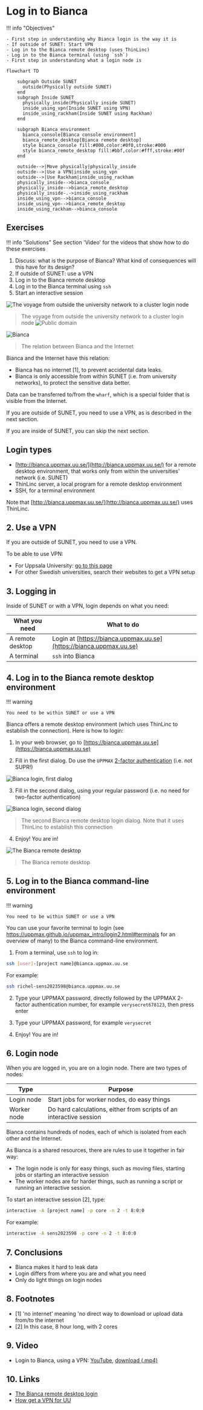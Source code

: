 # Log in to Bianca

!!! info "Objectives" 

    - First step in understanding why Bianca login is the way it is
    - If outside of SUNET: Start VPN
    - Log in to the Bianca remote desktop (uses ThinLinc)
    - Log in to the Bianca terminal (using `ssh`)
    - First step in understanding what a login node is 


```mermaid
flowchart TD

    subgraph Outside SUNET
      outside(Physically outside SUNET)
    end    
    subgraph Inside SUNET
      physically_inside(Physically inside SUNET)
      inside_using_vpn(Inside SUNET using VPN)
      inside_using_rackham(Inside SUNET using Rackham)
    end

    subgraph Bianca environment
      bianca_console[Bianca console environment]
      bianca_remote_desktop[Bianca remote desktop] 
      style bianca_console fill:#000,color:#0f0,stroke:#000
      style bianca_remote_desktop fill:#bbf,color:#fff,stroke:#00f
    end

    outside-->|Move physically|physically_inside
    outside-->|Use a VPN|inside_using_vpn
    outside-->|Use Rackham|inside_using_rackham
    physically_inside-->bianca_console
    physically_inside-->bianca_remote_desktop
    physically_inside-.->inside_using_rackham
    inside_using_vpn-->bianca_console
    inside_using_vpn-->bianca_remote_desktop
    inside_using_rackham-->bianca_console
```


## Exercises

!!! info "Solutions" 
    See section 'Video' for the videos that show how to do these exercises

 1. Discuss: what is the purpose of Bianca? What kind of consequences will this have for its design?
 2. If outside of SUNET: use a VPN
 3. Log in to the Bianca remote desktop
 4. Log in to the Bianca terminal using `ssh`
 5. Start an interactive session

![The voyage from outside the university network to a cluster login node](./img/971_the_voyage_from_outside_the_university_network_to_a_cluster_login_node.png)

> The voyage from outside the university network to a cluster login node ![Public domain](./img/public_domain_88x31.png)

![Bianca](./img/biancaorganisation-01.png)

> The relation between Bianca and the Internet

Bianca and the Internet have this relation:

 * Bianca has no internet [1], to prevent accidental data leaks. 
 * Bianca is only accessible from within SUNET (i.e. from university networks),
   to protect the sensitive data better.

Data can be transferred to/from the `wharf`, 
which is a special folder that is visible from the Internet.

If you are outside of SUNET, you need to use a VPN,
as is described in the next section.

If you are inside of SUNET, 
you can skip the next section.

## Login types

- [http://bianca.uppmax.uu.se/](http://bianca.uppmax.uu.se/)
  for a remote desktop environment, 
  that works only from within the universities' network (i.e. SUNET)
- ThinLinc server, a local program for a remote desktop environment
- SSH, for a terminal environment

Note that [http://bianca.uppmax.uu.se/](http://bianca.uppmax.uu.se/) uses
ThinLinc.

## 2. Use a VPN

If you are outside of SUNET, you need to use a VPN.

To be able to use VPN:

 * For Uppsala University: [go to this page](https://mp.uu.se/en/web/info/stod/it-telefoni/anvandarguider/network/vpn-service)
 * For other Swedish universities, search their websites to get a VPN setup

## 3. Logging in

Inside of SUNET or with a VPN, 
login depends on what you need:

What you need   |What to do
----------------|------------------------------
A remote desktop|Login at [https://bianca.uppmax.uu.se](https://bianca.uppmax.uu.se)
A terminal      |`ssh` into Bianca

## 4. Log in to the Bianca remote desktop environment

!!! warning

    You need to be within SUNET or use a VPN

Bianca offers a remote desktop environment (which uses ThinLinc to establish
the connection). Here is how to login:

 1. In your web browser, go to [https://bianca.uppmax.uu.se](https://bianca.uppmax.uu.se)

 2. Fill in the first dialog. Do use the `UPPMAX` [2-factor authentication](https://www.uppmax.uu.se/support/user-guides/setting-up-two-factor-authentication/) (i.e. not SUPR!)

![Bianca login, first dialog](./img/bianca_gui_login_1st.png)

 3. Fill in the second dialog, using your regular password (i.e. no need for two-factor authentication)

![Bianca login, second dialog](./img/bianca_gui_login_2nd.png)

> The second Bianca remote desktop login dialog. 
> Note that it uses ThinLinc to establish this connection

 4. Enjoy! You are in!

![The Bianca remote desktop](./img/bianca_remote_desktop.png)

> The Bianca remote desktop

## 5. Log in to the Bianca command-line environment

!!! warning

    You need to be within SUNET or use a VPN

You can use your favorite terminal to login (see <https://uppmax.github.io/uppmax_intro/login2.html#terminals> for an overview of many)
to the Bianca command-line environment.

  1. From a terminal, use `ssh` to log in:

```bash
ssh [user]-[project name]@bianca.uppmax.uu.se
```

For example:

```bash
ssh richel-sens2023598@bianca.uppmax.uu.se
```

 2. Type your UPPMAX password, 
    directly followed by the UPPMAX 2-factor authentication number,
    for example `verysecret678123`, then press enter

 3. Type your UPPMAX password,
    for example `verysecret`

 4. Enjoy! You are in!

## 6. Login node

When you are logged in, you are on a login node.
There are two types of nodes:

Type        |Purpose
------------|--------------------------
Login node  |Start jobs for worker nodes, do easy things
Worker node |Do hard calculations, either from scripts of an interactive session

Bianca contains hundreds of nodes, each of which is isolated from each other and the Internet.

As Bianca is a shared resources, there are rules to use it together in fair way:

 * The login node is only for easy things, such as moving files,
   starting jobs or starting an interactive session
 * The worker nodes are for harder things, such as
   running a script or running an interactive session.

To start an interactive session [2], type:


```bash
interactive -A [project name] -p core -n 2 -t 8:0:0
```

For example:

```bash
interactive -A sens2023598 -p core -n 2 -t 8:0:0
```

## 7. Conclusions

 * Bianca makes it hard to leak data
 * Login differs from where you are and what you need
 * Only do light things on login nodes

## 8. Footnotes

 * [1] 'no internet' meaning 'no direct way to download or upload data from/to
   the internet
 * [2] In this case, 8 hour long, with 2 cores

## 9. Video

 * Login to Bianca, using a VPN: [YouTube](https://youtu.be/Ni9nyCf7me8), [download (.mp4)](https://richelbilderbeek.nl/login_bianca_vpn.mp4)

## 10. Links

 * [The Bianca remote desktop login](https://bianca.uppmax.uu.se)
 * [How get a VPN for UU](https://mp.uu.se/en/web/info/stod/it-telefoni/anvandarguider/network/vpn-service)
